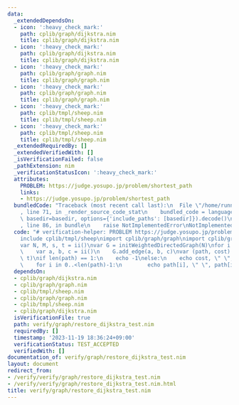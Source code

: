 ```yaml
---
data:
  _extendedDependsOn:
  - icon: ':heavy_check_mark:'
    path: cplib/graph/dijkstra.nim
    title: cplib/graph/dijkstra.nim
  - icon: ':heavy_check_mark:'
    path: cplib/graph/dijkstra.nim
    title: cplib/graph/dijkstra.nim
  - icon: ':heavy_check_mark:'
    path: cplib/graph/graph.nim
    title: cplib/graph/graph.nim
  - icon: ':heavy_check_mark:'
    path: cplib/graph/graph.nim
    title: cplib/graph/graph.nim
  - icon: ':heavy_check_mark:'
    path: cplib/tmpl/sheep.nim
    title: cplib/tmpl/sheep.nim
  - icon: ':heavy_check_mark:'
    path: cplib/tmpl/sheep.nim
    title: cplib/tmpl/sheep.nim
  _extendedRequiredBy: []
  _extendedVerifiedWith: []
  _isVerificationFailed: false
  _pathExtension: nim
  _verificationStatusIcon: ':heavy_check_mark:'
  attributes:
    PROBLEM: https://judge.yosupo.jp/problem/shortest_path
    links:
    - https://judge.yosupo.jp/problem/shortest_path
  bundledCode: "Traceback (most recent call last):\n  File \"/home/runner/.local/lib/python3.10/site-packages/onlinejudge_verify/documentation/build.py\"\
    , line 71, in _render_source_code_stat\n    bundled_code = language.bundle(stat.path,\
    \ basedir=basedir, options={'include_paths': [basedir]}).decode()\n  File \"/home/runner/.local/lib/python3.10/site-packages/onlinejudge_verify/languages/nim.py\"\
    , line 86, in bundle\n    raise NotImplementedError\nNotImplementedError\n"
  code: "# verification-helper: PROBLEM https://judge.yosupo.jp/problem/shortest_path\n\
    include cplib/tmpl/sheep\nimport cplib/graph/graph\nimport cplib/graph/dijkstra\n\
    var N, M, s, t = ii()\nvar G = initWeightedDirectedGraph(N)\nfor i in 0..<M:\n\
    \    var a, b, c = ii()\n    G.add_edge(a, b, c)\nvar (path, cost) = G.shortest_path(s,\
    \ t)\nif len(path) == 1:\n    echo -1\nelse:\n    echo cost, \" \", len(path)-1\n\
    \    for i in 0..<len(path)-1:\n        echo path[i], \" \", path[i+1]\n"
  dependsOn:
  - cplib/graph/dijkstra.nim
  - cplib/graph/graph.nim
  - cplib/tmpl/sheep.nim
  - cplib/graph/graph.nim
  - cplib/tmpl/sheep.nim
  - cplib/graph/dijkstra.nim
  isVerificationFile: true
  path: verify/graph/restore_dijkstra_test.nim
  requiredBy: []
  timestamp: '2023-11-19 18:36:24+09:00'
  verificationStatus: TEST_ACCEPTED
  verifiedWith: []
documentation_of: verify/graph/restore_dijkstra_test.nim
layout: document
redirect_from:
- /verify/verify/graph/restore_dijkstra_test.nim
- /verify/verify/graph/restore_dijkstra_test.nim.html
title: verify/graph/restore_dijkstra_test.nim
---
```

